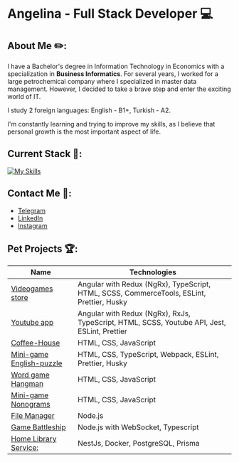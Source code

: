 # Angelina - Full Stack Developer :computer:

## About Me :pencil2::
I have a Bachelor's degree in Information Technology in Economics with a specialization in **Business Informatics**.
For several years, I worked for a large petrochemical company where I specialized in master data management.
However, I decided to take a brave step and enter the exciting world of IT.

I study 2 foreign languages: English - B1+, Turkish - A2.

I'm constantly learning and trying to improve my skills, as I believe that personal growth is the most important aspect of life.

## Current Stack  🔨:
[![My Skills](https://skillicons.dev/icons?i=ts,js,html,css,sass,angular,jest,webpack,nodejs,nextjs,postgres,graphql,docker,figma)](https://skillicons.dev)

## Contact Me :iphone::

- [Telegram](https://t.me/angelinabezik)
- [LinkedIn](https://linkedin.com/in/angelina-bezik-b5792a277)
- [Instagram](https://www.instagram.com/angelinabezik/)

## Pet Projects :trophy::
| Name | Technologies |
|------|--------------|
| [Videogames store](https://cybervaultt.netlify.app/) | Angular with Redux (NgRx), TypeScript, HTML, SCSS, CommerceTools, ESLint, Prettier, Husky |
| [Youtube app](https://angelinabz.github.io/youtube-client-app/youtube-client-app/) | Angular with Redux (NgRx), RxJs, TypeScript, HTML, SCSS, Youtube API, Jest, ESLint, Prettier |
| [Coffee-House](https://angelinabz.github.io/Coffee-House/home.html) | HTML, CSS, JavaScript |
| [Mini-game English-puzzle](https://angelinabz.github.io/english-puzzle/) | HTML, CSS, TypeScript, Webpack, ESLint, Prettier, Husky |
| [Word game Hangman](https://angelinabz.github.io/hangman/) | HTML, CSS, JavaScript |
| [Mini-game Nonograms](https://angelinabz.github.io/nonograms/) | HTML, CSS, JavaScript |
| [File Manager](https://github.com/AngelinaBz/file-manager/tree/develop) | Node.js |
| [Game Battleship](https://github.com/AngelinaBz/websockets-ui/tree/develop) | Node.js with WebSocket, Typescript |
| [Home Library Service:](https://github.com/AngelinaBz/nodejs2024Q3-service/tree/develop-3) | NestJs, Docker, PostgreSQL, Prisma |
<!---
AngelinaBz/AngelinaBz is a ✨ special ✨ repository because its `README.md` (this file) appears on your GitHub profile.
You can click the Preview link to take a look at your changes.
--->
